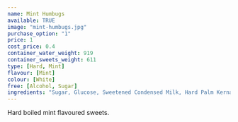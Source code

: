 ```yaml
---
name: Mint Humbugs
available: TRUE
image: "mint-humbugs.jpg"
purchase_option: "1"
price: 1
cost_price: 0.4
container_water_weight: 919
container_sweets_weight: 611
type: [Hard, Mint]
flavour: [Mint]
colour: [White]
free: [Alcohol, Sugar]
ingredients: "Sugar, Glucose, Sweetened Condensed Milk, Hard Palm Kernal Oil, Flavour, Salt, Colour (E150), Emulsifier (Soya Lecithin)"
---
```

Hard boiled mint flavoured sweets.